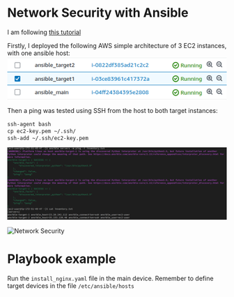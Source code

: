 # Network Security with Ansible

I am following [this tutorial](https://www.youtube.com/watch?v=MNGfPn0Yvs8&list=PLiH9_MU-6RjLIUCbpJv2xZc9zwLPkdyOY&index=10&ab_channel=Pythoholic)

Firstly, I deployed the following AWS simple architecture of 3 EC2 instances, with one ansible host:
![AWS Architecture](aws_ec2.png)

Then a ping was tested using SSH from the host to both target instances:

```
ssh-agent bash
cp ec2-key.pem ~/.ssh/
ssh-add ~/.ssh/ec2-key.pem
```

![Ping Connection](ping_connection.png)

![Network Security](https://example.com/network-security.png)

# Playbook example

Run the `install_nginx.yaml` file in the main device. Remember to define target devices in the file `/etc/ansible/hosts`
